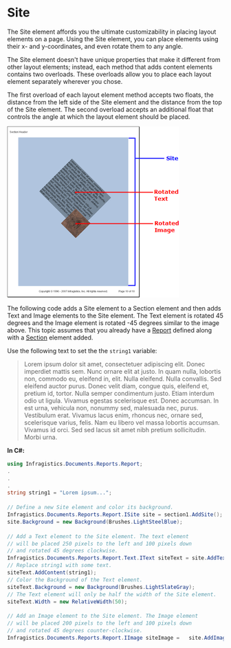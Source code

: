 ﻿<!--
|metadata|
{
    "fileName": "documentengine-site",
    "controlName": "Infragistics Document Library",
    "tags": ["Layouts","Reporting"]
}
|metadata|
-->

# Site
The Site element affords you the ultimate customizability in placing layout elements on a page. Using the Site element, you can place elements using their x- and y-coordinates, and even rotate them to any angle.

The Site element doesn't have unique properties that make it different from other layout elements; instead, each method that adds content elements contains two overloads. These overloads allow you to place each layout element separately wherever you chose.

The first overload of each layout element method accepts two floats, the distance from the left side of the Site element and the distance from the top of the Site element. The second overload accepts an additional float that controls the angle at which the layout element should be placed.

![](images/Site.png)

The following code adds a Site element to a Section element and then adds Text and Image elements to the Site element. The Text element is rotated 45 degrees and the Image element is rotated -45 degrees similar to the image above. This topic assumes that you already have a [Report](Infragistics.Web.Mvc.Documents.Reports~Infragistics.Documents.Reports.Report.Report.html "Link to the Web API Reference Guide to the Report member.") defined along with a [Section](Infragistics.Web.Mvc.Documents.Reports~Infragistics.Documents.Reports.Report.Section.ISection.html "Link to the Web API Reference Guide to the ISection interface.") element added.

Use the following text to set the the `string1` variable:

> Lorem ipsum dolor sit amet, consectetuer adipiscing elit. Donec imperdiet mattis sem. Nunc ornare elit at justo. In quam nulla, lobortis non, commodo eu, eleifend in, elit. Nulla eleifend. Nulla convallis. Sed eleifend auctor purus. Donec velit diam, congue quis, eleifend et, pretium id, tortor. Nulla semper condimentum justo. Etiam interdum odio ut ligula. Vivamus egestas scelerisque est. Donec accumsan. In est urna, vehicula non, nonummy sed, malesuada nec, purus. Vestibulum erat. Vivamus lacus enim, rhoncus nec, ornare sed, scelerisque varius, felis. Nam eu libero vel massa lobortis accumsan. Vivamus id orci. Sed sed lacus sit amet nibh pretium sollicitudin. Morbi urna.

**In C#:**

```csharp
using Infragistics.Documents.Reports.Report;
.
.
.
string string1 = "Lorem ipsum...";

// Define a new Site element and color its background.
Infragistics.Documents.Reports.Report.ISite site = section1.AddSite();
site.Background = new Background(Brushes.LightSteelBlue);

// Add a Text element to the Site element. The text element
// will be placed 250 pixels to the left and 100 pixels down
// and rotated 45 degrees clockwise.
Infragistics.Documents.Reports.Report.Text.IText siteText = site.AddText(250,100,45);
// Replace string1 with some text.
siteText.AddContent(string1);
// Color the Background of the Text element.
siteText.Background = new Background(Brushes.LightSlateGray);
// The Text element will only be half the width of the Site element.
siteText.Width = new RelativeWidth(50);

// Add an Image element to the Site element. The Image element
// will be placed 200 pixels to the left and 100 pixels down
// and rotated 45 degrees counter-clockwise.
Infragistics.Documents.Reports.Report.IImage siteImage =   site.AddImage(new Image(@"C:WindowsCoffee Bean.bmp"), 200, 400, -45);
```